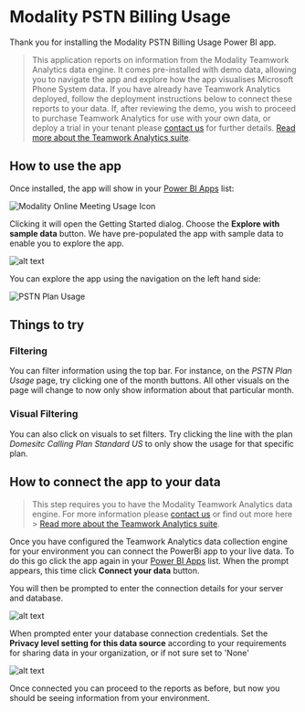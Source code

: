 # Modality PSTN Billing Usage

Thank you for installing the Modality PSTN Billing Usage Power BI app. 

> This application reports on information from the Modality Teamwork Analytics data engine. 
It comes pre-installed with demo data, allowing you to navigate the app and explore how the 
app visualises Microsoft Phone System data.
If you have already have Teamwork Analytics deployed, follow the deployment instructions below to connect these reports to your data. If, after reviewing the demo, you wish to proceed to purchase Teamwork Analytics for use with your own data, or deploy a trial in your tenant please [contact us](https://modalitysoftware.com/contact) for further details. [Read more about the Teamwork Analytics suite](https://modalitysoftware.com/teamwork-analytics).

## How to use the app

Once installed, the app will show in your [Power BI Apps](https://app.powerbi.com/groups/me/apps) list:

![Modality Online Meeting Usage Icon](images/pstnbilling/icon.png "Modality Online Meeting Usage Icon")

Clicking it will open the Getting Started dialog. Choose the **Explore with sample data** button. We have pre-populated the app with sample data to enable you to explore the app.

![alt text](images/pstnbilling/getstarted.png "Get Started Dialog")

You can explore the app using the navigation on the left hand side:

![PSTN Plan Usage](images/pstnbilling/PSTNPlanUsage.png "PSTN Plan Usage")

## Things to try

### Filtering

You can filter information using the top bar. For instance, on the *PSTN Plan Usage* page, try clicking one of the month buttons. All other visuals on the page will change to now only show information about that particular month.

### Visual Filtering

You can also click on visuals to set filters. Try clicking the line with the plan *Domesitc Calling Plan Standard US* to only show the usage for that specific plan.


## How to connect the app to your data

> This step requires you to have the Modality Teamwork Analytics data engine.  For more information please [contact us](https://modalitysoftware.com/contact) or find out more here > [Read more about the Teamwork Analytics suite](https://modalitysystems.com/software/teamwork-analytics/).

Once you have configured the Teamwork Analytics data collection engine for your environment you can connect the PowerBi app to your live data.  To do this go click the app again in your [Power BI Apps](https://app.powerbi.com/groups/me/apps) list.  When the prompt appears, this time click **Connect your data** button.

You will then be prompted to enter the connection details for your server and database.
  
![alt text](images/usage/connecttodata.png "Connect to Data")

When prompted enter your database connection credentials.  Set the **Privacy level setting for this data source** according to your requirements for sharing data in your organization, or if not sure set to 'None'

![alt text](images/usage/credentials.png "Credentials")

Once connected you can proceed to the reports as before, but now you should be seeing information from your environment.
